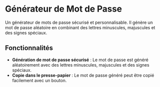 # Générateur de Mot de Passe

Un générateur de mots de passe sécurisé et personnalisable. Il génère un mot de passe aléatoire en combinant des lettres minuscules, majuscules et des signes spéciaux.

## Fonctionnalités

- **Génération de mot de passe sécurisé** : Le mot de passe est généré aléatoirement avec des lettres minuscules, majuscules et des signes spéciaux.
- **Copie dans le presse-papier** : Le mot de passe généré peut être copié facilement avec un bouton.
